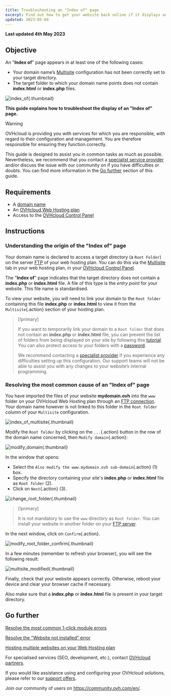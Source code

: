 ```yaml
---
title: Troubleshooting an "Index of" page
excerpt: Find out how to get your website back online if it displays an "Index of" page
updated: 2023-05-04
---
```


**Last updated 4th May 2023**

## Objective

An "**Index of**" page appears in at least one of the following cases:

- Your domain name’s [Multisite](/pages/web_cloud/web_hosting/multisites_configure_multisite) configuration has not been correctly set to your target directory.
- The target folder to which your domain name points does not contain **index.html** or **index.php** files.

![index_of](images/index_of.png){.thumbnail}

**This guide explains how to troubleshoot the display of an "Index of" page.**

> [!warning]
> OVHcloud is providing you with services for which you are responsible, with regard to their configuration and management. You are therefore responsible for ensuring they function correctly.
>
>This guide is designed to assist you in common tasks as much as possible. Nevertheless, we recommend that you contact a [specialist service provider](https://partner.ovhcloud.com/en-sg/directory/) and/or discuss the issue with our community on if you have difficulties or doubts. You can find more information in the [Go further](#gofurther) section of this guide.
>

## Requirements

- A [domain name](https://www.ovhcloud.com/en-sg/domains/)
- An [OVHcloud Web Hosting plan](https://www.ovhcloud.com/en-sg/web-hosting/)
- Access to the [OVHcloud Control Panel](https://ca.ovh.com/auth/?action=gotomanager&from=https://www.ovh.com/sg/&ovhSubsidiary=sg)

## Instructions

### Understanding the origin of the "Index of" page

Your domain name is declared to access a target directory (a `Root Folder`) on the server [FTP](/pages/web_cloud/web_hosting/ftp_connection) of your web hosting plan. You can do this via the [Multisite](/pages/web_cloud/web_hosting/multisites_configure_multisite) tab in your web hosting plan, in your [OVHcloud Control Panel](https://ca.ovh.com/auth/?action=gotomanager&from=https://www.ovh.com/sg/&ovhSubsidiary=sg).

The "**Index of**" page indicates that the target directory does not contain a **index.php** or **index.html** file. A file of this type is the *entry point* for your website. This file name is standardised.

To view your website, you will need to link your domain to the `Root folder` containing this file **index.php** or **index.html** to view it from the `Multisite`{.action} section of your hosting plan.

> [!primary]
>
> If you want to temporarily link your domain to a `Root folder` that does not contain an **index.php** or **index.html** file, you can prevent the list of folders from being displayed on your site by following this [tutorial](/pages/web_cloud/web_hosting/htaccess_what_else_can_you_do#prevent-the-content-of-a-directory-from-being-listed). You can also protect access to your folders with a [password](/pages/web_cloud/web_hosting/htaccess_protect_directory_by_password).
>
> We recommend contacting a [specialist provider](https://partner.ovhcloud.com/en-sg/directory/) if you experience any difficulties setting up this configuration. Our support teams will not be able to assist you with any changes to your website’s internal programming.

### Resolving the most common cause of an "Index of" page

You have imported the files of your website **mydomain.ovh** into the `www` folder on your OVHcloud Web Hosting plan through an [FTP connection](/pages/web_cloud/web_hosting/ftp_connection). Your domain name however is not linked to this folder in the `Root folder` column of your `Multisite` configuration.

![index_of_multisite](images/index_of_multisite.png){.thumbnail}

Modify the `Root folder` by clicking on the `...`{.action} button in the row of the domain name concerned, then `Modify domain`{.action}:

![modify_domain](images/modify_domain.png){.thumbnail}

In the window that opens:

- Select the `Also modify the www.mydomain.ovh sub-domain`{.action} (1) box.
- Specify the directory containing your site's **index.php** or **index.html** file as `Root folder` (2).
- Click on `Next`{.action} (3).

![change_root_folder](images/change_root_folder01.png){.thumbnail}

> [!primary]
>
> It is not mandatory to use the `www` directory as `Root folder`. You can install your website in another folder on your [FTP server](/pages/web_cloud/web_hosting/ftp_connection).
>

In the next window, click on `Confirm`{.action}.

![modify_root_folder_confirm](images/modify_root_folder_confirm.png){.thumbnail}

In a few minutes (remember to refresh your browser), you will see the following result: 

![multisite_modified](images/multisite_modified.png){.thumbnail}

Finally, check that your website appears correctly. Otherwise, reboot your device and clear your browser cache if necessary.

Also make sure that a **index.php** or **index.html** file is present in your target directory.

## Go further <a name="gofurther"></a>

[Resolve the most common 1-click module errors](/pages/web_cloud/web_hosting/diagnostic_errors_module1clic)

[Resolve the "Website not installed" error](/pages/web_cloud/web_hosting/multisites_website_not_installed)

[Hosting multiple websites on your Web Hosting plan](/pages/web_cloud/web_hosting/multisites_configure_multisite)

For specialised services (SEO, development, etc.), contact [OVHcloud partners](https://partner.ovhcloud.com/en-sg/directory/).

If you would like assistance using and configuring your OVHcloud solutions, please refer to our [support offers](https://www.ovhcloud.com/en-sg/support-levels/).

Join our community of users on <https://community.ovh.com/en/>.
